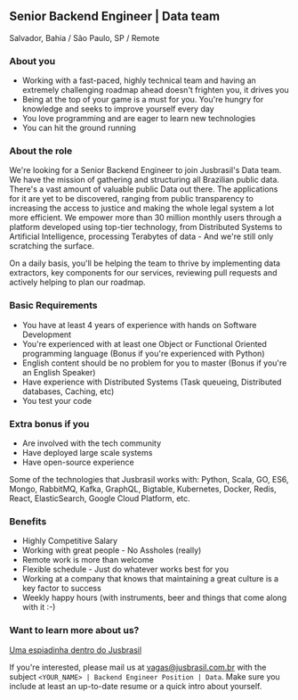 ## Senior Backend Engineer | Data team
Salvador, Bahia / São Paulo, SP / Remote

### About you
- Working with a fast-paced, highly technical team and having an extremely challenging roadmap ahead doesn't frighten you, it drives you
- Being at the top of your game is a must for you. You're hungry for knowledge and seeks to improve yourself every day
- You love programming and are eager to learn new technologies
- You can hit the ground running

### About the role
We're looking for a Senior Backend Engineer to join Jusbrasil's Data team. We have the mission of gathering and structuring all Brazilian public data. There's a vast amount of valuable public Data out there. The applications for it are yet to be discovered, ranging from public transparency to increasing the access to justice and making the whole legal system a lot more efficient. We empower more than 30 million monthly users through a platform developed using top-tier technology, from Distributed Systems to Artificial Intelligence, processing Terabytes of data - And we're still only scratching the surface.

On a daily basis, you'll be helping the team to thrive by implementing data extractors, key components for our services, reviewing pull requests and actively helping to plan our roadmap. 


 ### Basic Requirements
 - You have at least 4 years of experience with hands on Software Development
 - You're experienced with at least one Object or Functional Oriented programming language (Bonus if you're experienced with Python)
 - English content should be no problem for you to master (Bonus if you're an English Speaker)
 - Have experience with Distributed Systems (Task queueing, Distributed databases, Caching, etc)
 - You test your code

 ### Extra bonus if you
 - Are involved with the tech community
 - Have deployed large scale systems
 - Have open-source experience


Some of the technologies that Jusbrasil works with: Python, Scala, GO, ES6, Mongo, RabbitMQ, Kafka, GraphQL, Bigtable, Kubernetes, Docker, Redis, React, ElasticSearch, Google Cloud Platform, etc.

 ### Benefits
 - Highly Competitive Salary
 - Working with great people - No Assholes (really)
 - Remote work is more than welcome 
 - Flexible schedule - Just do whatever works best for you
 - Working at a company that knows that maintaining a great culture is a key factor to success
 - Weekly happy hours (with instruments, beer and things that come along with it :-)

 ### Want to learn more about us?
 [Uma espiadinha dentro do Jusbrasil](https://danielmurta.jusbrasil.com.br/artigos/383937197/o-o-uma-espiadinha-dentro-do-jusbrasil
 )

If you're interested, please mail us at vagas@jusbrasil.com.br with the subject `<YOUR_NAME> | Backend Engineer Position | Data`.
Make sure you include at least an up-to-date resume or a quick intro about yourself.
